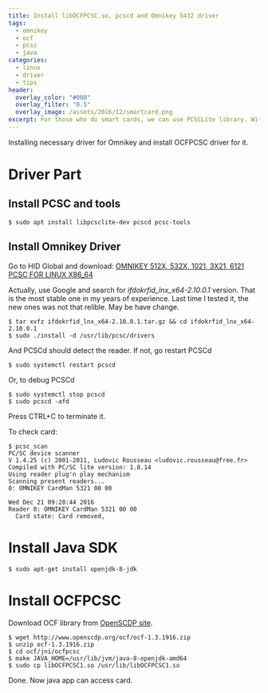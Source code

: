 ```yaml
---
title: Install libOCFPCSC.so, pcscd and Omnikey 5432 driver
tags:
  - omnikey
  - ocf
  - pcsc
  - java
categories:
  - linux
  - driver
  - tips
header:
  overlay_color: "#000"
  overlay_filter: "0.5"
  overlay_image: /assets/2016/12/smartcard.png
excerpt: For those who do smart cards, we can use PCSCLite library. With Omnikey 5321 as reader, here's how we do it.
---
```


Installing necessary driver for Omnikey and install OCFPCSC driver for it.

# Driver Part

## Install PCSC and tools

```console
$ sudo apt install libpcsclite-dev pcscd pcsc-tools
```

## Install Omnikey Driver

Go to HID Global and download: [OMNIKEY 512X, 532X, 1021, 3X21, 6121 PCSC FOR LINUX X86_64](https://www.hidglobal.com/drivers?field_driver_brand_tid_selective=24&field_driver_product_reference_nid_selective=All&field_driver_operating_systems_tid_selective=All)

Actually, use Google and search for *ifdokrfid_lnx_x64-2.10.0.1* version. That is the most stable one in my years of experience. Last time I tested it, the new ones was not that relible. May be have change.

```console
$ tar xvfz ifdokrfid_lnx_x64-2.10.0.1.tar.gz && cd ifdokrfid_lnx_x64-2.10.0.1
$ sudo ./install -d /usr/lib/pcsc/drivers
```

And PCSCd should detect the reader. If not, go restart PCSCd

```console
$ sudo systemctl restart pcscd
```

Or, to debug PCSCd

```console
$ sudo systemctl stop pcscd
$ sudo pcscd -afd
```
Press CTRL+C to terminate it.

To check card:

```console
$ pcsc_scan
PC/SC device scanner
V 1.4.25 (c) 2001-2011, Ludovic Rousseau <ludovic.rousseau@free.fr>
Compiled with PC/SC lite version: 1.8.14
Using reader plug'n play mechanism
Scanning present readers...
0: OMNIKEY CardMan 5321 00 00

Wed Dec 21 09:28:44 2016
Reader 0: OMNIKEY CardMan 5321 00 00
  Card state: Card removed,
```

# Install Java SDK

```console
$ sudo apt-get install openjdk-8-jdk
```

# Install OCFPCSC

Download OCF library from [OpenSCDP site](http://www.openscdp.org/ocf/download.html).

```console
$ wget http://www.openscdp.org/ocf/ocf-1.3.1916.zip
$ unzip ocf-1.3.1916.zip
$ cd ocf/jni/ocfpcsc
$ make JAVA_HOME=/usr/lib/jvm/java-8-openjdk-amd64
$ sudo cp libOCFPCSC1.so /usr/lib/libOCFPCSC1.so
```


Done. Now java app can access card.
